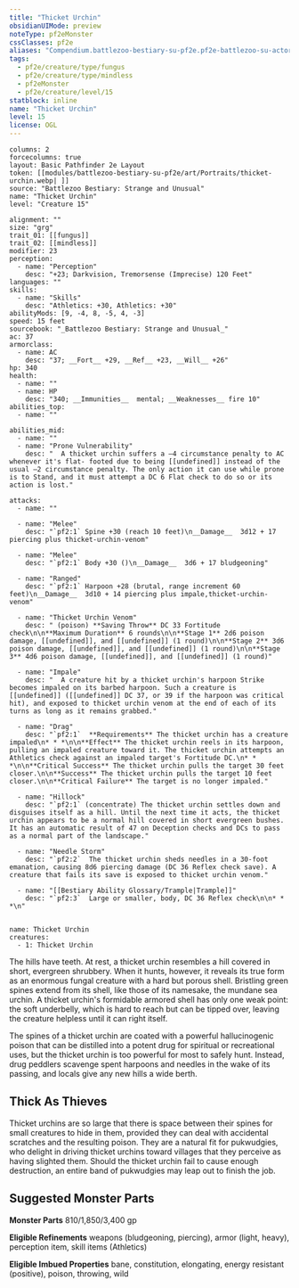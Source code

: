 ```yaml
---
title: "Thicket Urchin"
obsidianUIMode: preview
noteType: pf2eMonster
cssClasses: pf2e
aliases: "Compendium.battlezoo-bestiary-su-pf2e.pf2e-battlezoo-su-actors.Actor.CSbc5PPRL34wdNm3" 
tags:
  - pf2e/creature/type/fungus
  - pf2e/creature/type/mindless
  - pf2eMonster
  - pf2e/creature/level/15
statblock: inline
name: "Thicket Urchin"
level: 15
license: OGL
---
```


```statblock
columns: 2
forcecolumns: true
layout: Basic Pathfinder 2e Layout
token: [[modules/battlezoo-bestiary-su-pf2e/art/Portraits/thicket-urchin.webp| ]]
source: "Battlezoo Bestiary: Strange and Unusual"
name: "Thicket Urchin"
level: "Creature 15"

alignment: ""
size: "grg"
trait_01: [[fungus]]
trait_02: [[mindless]]
modifier: 23
perception:
  - name: "Perception"
    desc: "+23; Darkvision, Tremorsense (Imprecise) 120 Feet"
languages: ""
skills:
  - name: "Skills"
    desc: "Athletics: +30, Athletics: +30"
abilityMods: [9, -4, 8, -5, 4, -3]
speed: 15 feet
sourcebook: "_Battlezoo Bestiary: Strange and Unusual_"
ac: 37
armorclass:
  - name: AC
    desc: "37; __Fort__ +29, __Ref__ +23, __Will__ +26"
hp: 340
health:
  - name: ""
  - name: HP
    desc: "340; __Immunities__  mental; __Weaknesses__ fire 10"
abilities_top:
  - name: ""

abilities_mid:
  - name: ""
  - name: "Prone Vulnerability"
    desc: "  A thicket urchin suffers a –4 circumstance penalty to AC whenever it's flat- footed due to being [[undefined]] instead of the usual –2 circumstance penalty. The only action it can use while prone is to Stand, and it must attempt a DC 6 Flat check to do so or its action is lost."

attacks:
  - name: ""

  - name: "Melee"
    desc: "`pf2:1` Spine +30 (reach 10 feet)\n__Damage__  3d12 + 17 piercing plus thicket-urchin-venom"

  - name: "Melee"
    desc: "`pf2:1` Body +30 ()\n__Damage__  3d6 + 17 bludgeoning"

  - name: "Ranged"
    desc: "`pf2:1` Harpoon +28 (brutal, range increment 60 feet)\n__Damage__  3d10 + 14 piercing plus impale,thicket-urchin-venom"

  - name: "Thicket Urchin Venom"
    desc: " (poison) **Saving Throw** DC 33 Fortitude check\n\n**Maximum Duration** 6 rounds\n\n**Stage 1** 2d6 poison damage, [[undefined]], and [[undefined]] (1 round)\n\n**Stage 2** 3d6 poison damage, [[undefined]], and [[undefined]] (1 round)\n\n**Stage 3** 4d6 poison damage, [[undefined]], and [[undefined]] (1 round)"

  - name: "Impale"
    desc: "  A creature hit by a thicket urchin's harpoon Strike becomes impaled on its barbed harpoon. Such a creature is [[undefined]] ([[undefined]] DC 37, or 39 if the harpoon was critical hit), and exposed to thicket urchin venom at the end of each of its turns as long as it remains grabbed."

  - name: "Drag"
    desc: "`pf2:1`  **Requirements** The thicket urchin has a creature impaled\n* * *\n\n**Effect** The thicket urchin reels in its harpoon, pulling an impaled creature toward it. The thicket urchin attempts an Athletics check against an impaled target's Fortitude DC.\n* * *\n\n**Critical Success** The thicket urchin pulls the target 30 feet closer.\n\n**Success** The thicket urchin pulls the target 10 feet closer.\n\n**Critical Failure** The target is no longer impaled."

  - name: "Hillock"
    desc: "`pf2:1` (concentrate) The thicket urchin settles down and disguises itself as a hill. Until the next time it acts, the thicket urchin appears to be a normal hill covered in short evergreen bushes. It has an automatic result of 47 on Deception checks and DCs to pass as a normal part of the landscape."

  - name: "Needle Storm"
    desc: "`pf2:2`  The thicket urchin sheds needles in a 30-foot emanation, causing 8d6 piercing damage (DC 36 Reflex check save). A creature that fails its save is exposed to thicket urchin venom."

  - name: "[[Bestiary Ability Glossary/Trample|Trample]]"
    desc: "`pf2:3`  Large or smaller, body, DC 36 Reflex check\n\n* * *\n"
 
```

```encounter-table
name: Thicket Urchin
creatures:
  - 1: Thicket Urchin
```



The hills have teeth. At rest, a thicket urchin resembles a hill covered in short, evergreen shrubbery. When it hunts, however, it reveals its true form as an enormous fungal creature with a hard but porous shell. Bristling green spines extend from its shell, like those of its namesake, the mundane sea urchin. A thicket urchin's formidable armored shell has only one weak point: the soft underbelly, which is hard to reach but can be tipped over, leaving the creature helpless until it can right itself.

The spines of a thicket urchin are coated with a powerful hallucinogenic poison that can be distilled into a potent drug for spiritual or recreational uses, but the thicket urchin is too powerful for most to safely hunt. Instead, drug peddlers scavenge spent harpoons and needles in the wake of its passing, and locals give any new hills a wide berth.

## Thick As Thieves

Thicket urchins are so large that there is space between their spines for small creatures to hide in them, provided they can deal with accidental scratches and the resulting poison. They are a natural fit for pukwudgies, who delight in driving thicket urchins toward villages that they perceive as having slighted them. Should the thicket urchin fail to cause enough destruction, an entire band of pukwudgies may leap out to finish the job.

## Suggested Monster Parts

**Monster Parts** 810/1,850/3,400 gp

**Eligible Refinements** weapons (bludgeoning, piercing), armor (light, heavy), perception item, skill items (Athletics)

**Eligible Imbued Properties** bane, constitution, elongating, energy resistant (positive), poison, throwing, wild
